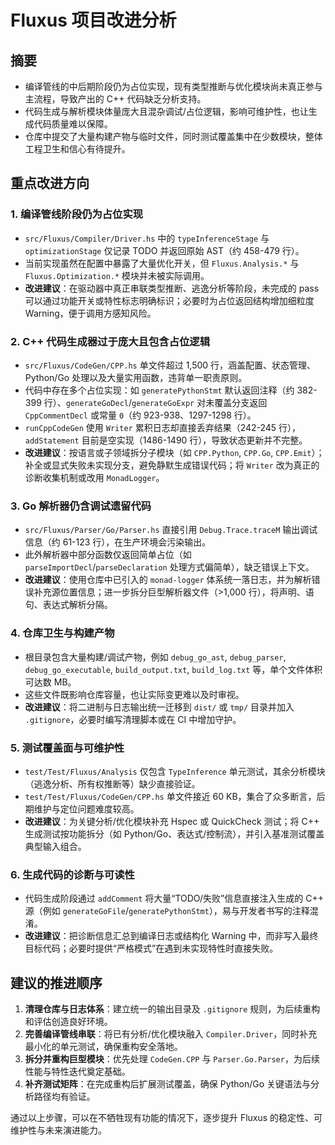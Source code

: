 # Fluxus 项目改进分析

## 摘要
- 编译管线的中后期阶段仍为占位实现，现有类型推断与优化模块尚未真正参与主流程，导致产出的 C++ 代码缺乏分析支持。
- 代码生成与解析模块体量庞大且混杂调试/占位逻辑，影响可维护性，也让生成代码质量难以保障。
- 仓库中提交了大量构建产物与临时文件，同时测试覆盖集中在少数模块，整体工程卫生和信心有待提升。

## 重点改进方向

### 1. 编译管线阶段仍为占位实现
- `src/Fluxus/Compiler/Driver.hs` 中的 `typeInferenceStage` 与 `optimizationStage` 仅记录 TODO 并返回原始 AST（约 458-479 行）。
- 当前实现虽然在配置中暴露了大量优化开关，但 `Fluxus.Analysis.*` 与 `Fluxus.Optimization.*` 模块并未被实际调用。
- **改进建议**：在驱动器中真正串联类型推断、逃逸分析等阶段，未完成的 pass 可以通过功能开关或特性标志明确标识；必要时为占位返回结构增加细粒度 Warning，便于调用方感知风险。

### 2. C++ 代码生成器过于庞大且包含占位逻辑
- `src/Fluxus/CodeGen/CPP.hs` 单文件超过 1,500 行，涵盖配置、状态管理、Python/Go 处理以及大量实用函数，违背单一职责原则。
- 代码中存在多个占位实现：如 `generatePythonStmt` 默认返回注释（约 382-399 行）、`generateGoDecl`/`generateGoExpr` 对未覆盖分支返回 `CppCommentDecl` 或常量 `0`（约 923-938、1297-1298 行）。
- `runCppCodeGen` 使用 `Writer` 累积日志却直接丢弃结果（242-245 行），`addStatement` 目前是空实现（1486-1490 行），导致状态更新并不完整。
- **改进建议**：按语言或子领域拆分子模块（如 `CPP.Python`, `CPP.Go`, `CPP.Emit`）；补全或显式失败未实现分支，避免静默生成错误代码；将 `Writer` 改为真正的诊断收集机制或改用 `MonadLogger`。

### 3. Go 解析器仍含调试遗留代码
- `src/Fluxus/Parser/Go/Parser.hs` 直接引用 `Debug.Trace.traceM` 输出调试信息（约 61-123 行），在生产环境会污染输出。
- 此外解析器中部分函数仅返回简单占位（如 `parseImportDecl`/`parseDeclaration` 处理方式偏简单），缺乏错误上下文。
- **改进建议**：使用仓库中已引入的 `monad-logger` 体系统一落日志，并为解析错误补充源位置信息；进一步拆分巨型解析器文件（>1,000 行），将声明、语句、表达式解析分隔。

### 4. 仓库卫生与构建产物
- 根目录包含大量构建/调试产物，例如 `debug_go_ast`, `debug_parser`, `debug_go_executable`, `build_output.txt`, `build_log.txt` 等，单个文件体积可达数 MB。
- 这些文件既影响仓库容量，也让实际变更难以及时审视。
- **改进建议**：将二进制与日志输出统一迁移到 `dist/` 或 `tmp/` 目录并加入 `.gitignore`，必要时编写清理脚本或在 CI 中增加守护。

### 5. 测试覆盖面与可维护性
- `test/Test/Fluxus/Analysis` 仅包含 `TypeInference` 单元测试，其余分析模块（逃逸分析、所有权推断等）缺少直接验证。
- `test/Test/Fluxus/CodeGen/CPP.hs` 单文件接近 60 KB，集合了众多断言，后期维护与定位问题难度较高。
- **改进建议**：为关键分析/优化模块补充 Hspec 或 QuickCheck 测试；将 C++ 生成测试按功能拆分（如 Python/Go、表达式/控制流），并引入基准测试覆盖典型输入组合。

### 6. 生成代码的诊断与可读性
- 代码生成阶段通过 `addComment` 将大量“TODO/失败”信息直接注入生成的 C++ 源（例如 `generateGoFile`/`generatePythonStmt`），易与开发者书写的注释混淆。
- **改进建议**：把诊断信息汇总到编译日志或结构化 Warning 中，而非写入最终目标代码；必要时提供“严格模式”在遇到未实现特性时直接失败。

## 建议的推进顺序
1. **清理仓库与日志体系**：建立统一的输出目录及 `.gitignore` 规则，为后续重构和评估创造良好环境。
2. **完善编译管线串联**：将已有分析/优化模块融入 `Compiler.Driver`，同时补充最小化的单元测试，确保重构安全落地。
3. **拆分并重构巨型模块**：优先处理 `CodeGen.CPP` 与 `Parser.Go.Parser`，为后续性能与特性迭代奠定基础。
4. **补齐测试矩阵**：在完成重构后扩展测试覆盖，确保 Python/Go 关键语法与分析路径均有验证。

通过以上步骤，可以在不牺牲现有功能的情况下，逐步提升 Fluxus 的稳定性、可维护性与未来演进能力。